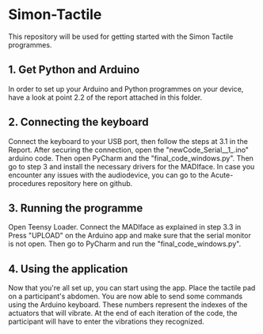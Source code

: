 # Simon-Tactile

This repository will be used for getting started with the Simon Tactile programmes. 

## 1. Get Python and Arduino
In order to set up your Arduino and Python programmes on your device, have a look at point 2.2 of the report attached in this folder.

## 2. Connecting the keyboard
Connect the keyboard to your USB port, then follow the steps at 3.1 in the Report. After securing the connection, open the "newCode_Serial__1_.ino" arduino code. Then open PyCharm and the "final_code_windows.py". Then go to step 3 and install the necessary drivers for the MADIface. In case you encounter any issues with the audiodevice, you can go to the Acute-procedures repository here on github.

## 3. Running the programme
Open Teensy Loader. Connect the MADIface as explained in step 3.3 in  Press "UPLOAD" on the Arduino app and make sure that the serial monitor is not open. Then go to PyCharm and run the "final_code_windows.py". 

## 4. Using the application
Now that you're all set up, you can start using the app. Place the tactile pad on a participant's abdomen. You are now able to send some commands using the Arduino keyboard. These numbers represent the indexes of the actuators that will vibrate. At the end of each iteration of the code, the participant will have to enter the vibrations they recognized.


